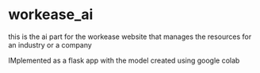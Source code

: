 # workease_ai
this is  the ai part for the workease website that manages the resources for an industry or a company

IMplemented as a flask app 
with the model created using google colab
